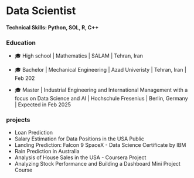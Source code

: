 # Data Scientist

#### Technical Skills: Python, SOL, R, C++

### Education
- 🎓 High school | Mathematics | SALAM | Tehran, Iran  

- 🎓 Bachelor | Mechanical Engineering | Azad Univeristy | Tehran, Iran | Feb 202

- 🎓 Master | Industrial Engineering and International Management with a focus on Data Science and AI | Hochschule Fresenius | Berlin, Germany | Expected in Feb 2025












### projects 
- Loan Prediction
- Salary Estimation for Data Positions in the USA Public
- Landing Prediction: Falcon 9 SpaceX - Data Science Certificate by IBM
- Rain Prediction in Australia
- Analysis of House Sales in the USA - Coursera Project
- Analyzing Stock Performance and Building a Dashboard Mini Project Course
